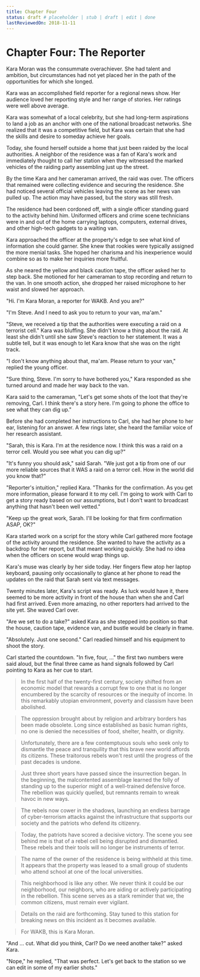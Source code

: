 ```yaml
---
title: Chapter Four
status: draft # placeholder | stub | draft | edit | done
lastReviewedOn: 2018-11-11
---
```


# Chapter Four: The Reporter

Kara Moran was the consummate overachiever. She had talent and ambition, but circumstances had not yet placed her in the path of the opportunities for which she longed. 

Kara was an accomplished field reporter for a regional news show. Her audience loved her reporting style and her range of stories. Her ratings were well above average. 

Kara was somewhat of a local celebrity, but she had long-term aspirations to land a job as an anchor with one of the national broadcast networks. She realized that it was a competitive field, but Kara was certain that she had the skills and desire to someday achieve her goals.

Today, she found herself outside a home that just been raided by the local authorities. A neighbor of the residence was a fan of Kara's work and immediately thought to call her station when they witnessed the marked vehicles of the raiding party assembling just up the street.

By the time Kara and her cameraman arrived, the raid was over. The officers that remained were collecting evidence and securing the residence. She had noticed several official vehicles leaving the scene as her news van pulled up. The action may have passed, but the story was still fresh.

The residence had been cordoned off, with a single officer standing guard to the activity behind him. Uniformed officers and crime scene technicians were in and out of the home carrying laptops, computers, external drives, and other high-tech gadgets to a waiting van.

Kara approached the officer at the property's edge to see what kind of information she could garner. She knew that rookies were typically assigned the more menial tasks. She hoped her charisma and his inexperience would combine so as to make her inquiries more fruitful.

As she neared the yellow and black caution tape, the officer asked her to step back. She motioned for her cameraman to stop recording and return to the van. In one smooth action, she dropped her raised microphone to her waist and slowed her approach.

"Hi. I'm Kara Moran, a reporter for WAKB. And you are?"

"I'm Steve. And I need to ask you to return to your van, ma'am."

"Steve, we received a tip that the authorities were executing a raid on a terrorist cell." Kara was bluffing. She didn't know a thing about the raid. At least she didn't until she saw Steve's reaction to her statement. It was a subtle tell, but it was enough to let Kara know that she was on the right track.

"I don't know anything about that, ma'am. Please return to your van," replied the young officer.

"Sure thing, Steve. I'm sorry to have bothered you," Kara responded as she turned around and made her way back to the van.

Kara said to the cameraman, "Let's get some shots of the loot that they're removing, Carl. I think there's a story here. I'm going to phone the office to see what they can dig up."

Before she had completed her instructions to Carl, she had her phone to her ear, listening for an answer. A few rings later, she heard the familiar voice of her research assistant.

"Sarah, this is Kara. I'm at the residence now. I think this was a raid on a terror cell. Would you see what you can dig up?"

"It's funny you should ask," said Sarah. "We just got a tip from one of our more reliable sources that it WAS a raid on a terror cell. How in the world did you know that?"

"Reporter's intuition," replied Kara. "Thanks for the confirmation. As you get more information, please forward it to my cell. I'm going to work with Carl to get a story ready based on our assumptions, but I don't want to broadcast anything that hasn't been well vetted." 

"Keep up the great work, Sarah. I'll be looking for that firm confirmation ASAP, OK?"

Kara started work on a script for the story while Carl gathered more footage of the activity around the residence. She wanted to have the activity as a backdrop for her report, but that meant working quickly. She had no idea when the officers on scene would wrap things up.

Kara's muse was clearly by her side today. Her fingers flew atop her laptop keyboard, pausing only occasionally to glance at her phone to read the updates on the raid that Sarah sent via text messages.

Twenty minutes later, Kara's script was ready. As luck would have it, there seemed to be more activity in front of the house than when she and Carl had first arrived. Even more amazing, no other reporters had arrived to the site yet. She waved Carl over.

"Are we set to do a take?" asked Kara as she stepped into position so that the house, caution tape, evidence van, and bustle would be clearly in frame.

"Absolutely. Just one second." Carl readied himself and his equipment to shoot the story.

Carl started the countdown. "In five, four, ..." the first two numbers were said aloud, but the final three came as hand signals followed by Carl pointing to Kara as her cue to start.

>In the first half of the twenty-first century, society shifted from an economic model that rewards a corrupt few to one that is no longer encumbered by the scarcity of resources or the inequity of income. In this remarkably utopian environment, poverty and classism have been abolished. 

>The oppression brought about by religion and arbitrary borders has been made obsolete. Long since established as basic human rights, no one is denied the necessities of food, shelter, health, or dignity.

>Unfortunately, there are a few contemptuous souls who seek only to dismantle the peace and tranquility that this brave new world affords its citizens. These traitorous rebels won't rest until the progress of the past decades is undone.

>Just three short years have passed since the insurrection began. In the beginning, the malcontented assemblage learned the folly of standing up to the superior might of a well-trained defensive force. The rebellion was quickly quelled, but remnants remain to wreak havoc in new ways.

>The rebels now cower in the shadows, launching an endless barrage of cyber-terrorism attacks against the infrastructure that supports our society and the patriots who defend its citizenry.

>Today, the patriots have scored a decisive victory. The scene you see behind me is that of a rebel cell being disrupted and dismantled. These rebels and their tools will no longer be instruments of terror. 

>The name of the owner of the residence is being withheld at this time. It appears that the property was leased to a small group of students who attend school at one of the local universities.

>This neighborhood is like any other. We never think it could be our neighborhood, our neighbors, who are aiding or actively participating in the rebellion. This scene serves as a stark reminder that we, the common citizens, must remain ever vigilant.

>Details on the raid are forthcoming. Stay tuned to this station for breaking news on this incident as it becomes available.

>For WAKB, this is Kara Moran.

"And ... cut. What did you think, Carl? Do we need another take?" asked Kara.

"Nope," he replied, "That was perfect. Let's get back to the station so we can edit in some of my earlier shots."
